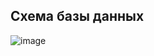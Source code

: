 ## Схема базы данных
![image](https://user-images.githubusercontent.com/86602955/206105991-2800a796-e6a2-4e93-bd3d-e78b373e14b0.png)
